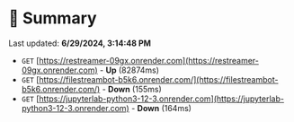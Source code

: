 # 📖 Summary
Last updated: **6/29/2024, 3:14:48 PM**

- `GET` [https://restreamer-09gx.onrender.com](https://restreamer-09gx.onrender.com) - **Up** (82874ms)
- `GET` [https://filestreambot-b5k6.onrender.com/](https://filestreambot-b5k6.onrender.com/) - **Down** (155ms)
- `GET` [https://jupyterlab-python3-12-3.onrender.com](https://jupyterlab-python3-12-3.onrender.com) - **Down** (164ms)
